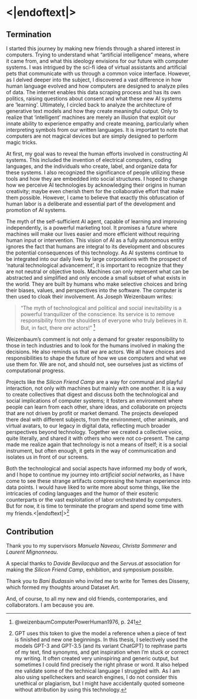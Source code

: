 # <|endoftext|>

## Termination

I started this journey by making new friends through a shared interest in computers. Trying to understand what “artificial intelligence” means, where it came from, and what this ideology envisions for our future with computer systems. I was intrigued by the sci-fi idea of virtual assistants and artificial pets that communicate with us through a common voice interface. However, as I delved deeper into the subject, I discovered a vast difference in how human language evolved and how computers are designed to analyze piles of data. The internet enables this data scraping process and has its own politics, raising questions about consent and what these new AI systems are ‘learning’. Ultimately, I circled back to analyze the architecture of generative text models and how they create meaningful output. Only to realize that ‘intelligent’ machines are merely an illusion that exploit our innate ability to experience empathy and create meaning, particularly when interpreting symbols from our written languages. It is important to note that computers are not magical devices but are simply designed to perform magic tricks.

At first, my goal was to reveal the human efforts involved in constructing AI systems. This included the invention of electrical computers, coding languages, and the individuals who create, label, and organize data for these systems. I also recognized the significance of people utilizing these tools and how they are embedded into social structures. I hoped to change how we perceive AI technologies by acknowledging their origins in human creativity; maybe even cherish them for the collaborative effort that make them possible. However, I came to believe that exactly this obfuscation of human labor is a deliberate and essential part of the development and promotion of AI systems.

The myth of the self-sufficient AI agent, capable of learning and improving independently, is a powerful marketing tool. It promises a future where machines will make our lives easier and more efficient without requiring human input or intervention. This vision of AI as a fully autonomous entity ignores the fact that humans are integral to its development and obscures the potential consequences of this technology. As AI systems continue to be integrated into our daily lives by large corporations with the prospect of ‘natural technological advancement’, it is important to recognize that they are not neutral or objective tools. Machines can only represent what can be abstracted and simplified and only encode a small subset of what exists in the world. They are built by humans who make selective choices and bring their biases, values, and perspectives into the software. The computer is then used to cloak their involvement. As Joseph Weizenbaum writes:

>“The myth of technological and political and social inevitability is a powerful tranquilizer of the conscience. Its service is to remove responsibility from the shoulders of everyone who truly believes in it. But, in fact, there *are* actors!” [^1]

Weizenbaum’s comment is not only a demand for greater responsibility to those in tech industries and to look for the humans involved in making the decisions. He also reminds us that *we* are actors. We all have choices and responsibilities to shape the future of how we use computers and what we use them for. We are not, and should not, see ourselves just as victims of computational progress.

Projects like the *Silicon Friend Camp* are a way for communal and playful interaction, not only with machines but mainly with one another. It is a way to create collectives that digest and discuss both the technological and social implications of computer systems; it fosters an environment where people can learn from each other, share ideas, and collaborate on projects that are not driven by profit or market demand. The projects developed there deal with different subjects, from the environment, other animals, and virtual avatars, to our legacy in digital data, reflecting much broader perspectives beyond technology. Together we created a collective voice, quite literally, and shared it with others who were not co-present. The camp made me realize again that technology is not a means of itself; it is a social instrument, but often enough, it gets in the way of communication and isolates us in front of our screens.

Both the technological and social aspects have informed my body of work, and I hope to continue my journey into *artificial social networks*, as I have come to see these strange artifacts compressing the human experience into data points. I would have liked to write more about some things, like the intricacies of coding languages and the humor of their esoteric counterparts or the vast exploitation of labor orchestrated by computers. But for now, it is time to terminate the program and spend some time with my friends.<|endoftext|>[^2]

## Contribution

Thank you to my supervisors *Manuela Naveau*, *Christa Sommerer* and *Laurent Mignonneau*.

A special thanks to *Davide Bevilacqua* and the *Servus.at* association for making the *Silicon Friend Camp*, exhibition, and symposium possible.

Thank you to *Bani Budassin* who invited me to write for Temes des Disseny, which formed my thoughts around Dataset Art. 

And, of course, to all my new and old friends, contemporaries, and collaborators.
I am because you are.

[^1]: @weizenbaumComputerPowerHuman1976, p. 241
[^2]: GPT uses this token to give the model a reference when a piece of text is finished and new one beginnings. In this thesis, I selectively used the models GPT-3 and GPT-3.5 (and its variant ChatGPT) to rephrase parts of my text, find synonyms, and get inspiration when I’m stuck or correct my writing. It often created very uninspiring and generic output, but sometimes I could find precisely the right phrase or word. It also helped me validate some of the technical language I struggled with. As I am also using spellcheckers and search engines, I do not consider this unethical or plagiarism, but I might have accidentally quoted someone without attribution by using this technology.